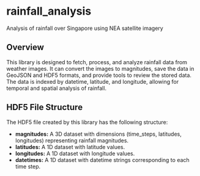 # rainfall_analysis
Analysis of rainfall over Singapore using NEA satellite imagery 

## Overview
This library is designed to fetch, process, and analyze rainfall data from weather images. It can convert the images to magnitudes, save the data in GeoJSON and HDF5 formats, and provide tools to review the stored data. The data is indexed by datetime, latitude, and longitude, allowing for temporal and spatial analysis of rainfall.

## HDF5 File Structure
The HDF5 file created by this library has the following structure:

- **magnitudes:** A 3D dataset with dimensions (time_steps, latitudes, longitudes) representing rainfall magnitudes.
- **latitudes:** A 1D dataset with latitude values.
- **longitudes:** A 1D dataset with longitude values.
- **datetimes:** A 1D dataset with datetime strings corresponding to each time step.


